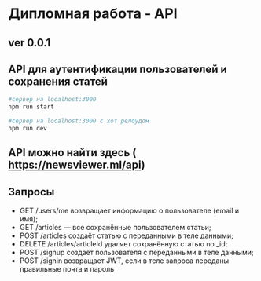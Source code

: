 # Дипломная работа - API

## ver 0.0.1

## API для аутентификации пользователей и сохранения статей

```bash
#сервер на localhost:3000
npm run start
```

```bash
#сервер на localhost:3000 с хот релоудом
npm run dev
```

## API можно найти здесь ( <https://newsviewer.ml/api>)

## Запросы

* GET /users/me возвращает информацию о пользователе (email и имя);
* GET /articles — все сохранённые пользователем статьи;
* POST /articles создаёт статью с переданными в теле данными;
* DELETE /articles/articleId удаляет сохранённую статью по _id;
* POST /signup создаёт пользователя с переданными в теле данными;
* POST /signin возвращает JWT, если в теле запроса переданы правильные почта и пароль
